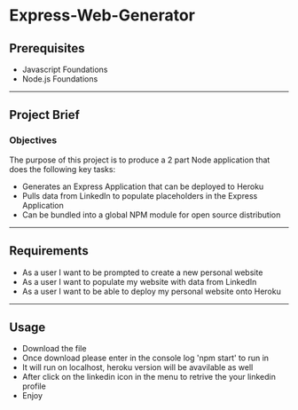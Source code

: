 # Express-Web-Generator

## Prerequisites

* Javascript Foundations
* Node.js Foundations

***

## Project Brief

### Objectives

The purpose of this project is to produce a 2 part Node application that does the following key tasks:

* Generates an Express Application that can be deployed to Heroku
* Pulls data from LinkedIn to populate placeholders in the Express Application
* Can be bundled into a global NPM module for open source distribution

***

## Requirements

* As a user I want to be prompted to create a new personal website
* As a user I want to populate my website with data from LinkedIn
* As a user I want to be able to deploy my personal website onto Heroku

***

## Usage
* Download the file
* Once download please enter in the console log 'npm start' to run in
* It will run on localhost, heroku version will be avavilable as well
* After click on the linkedin icon in the menu to retrive the your linkedin profile
* Enjoy

